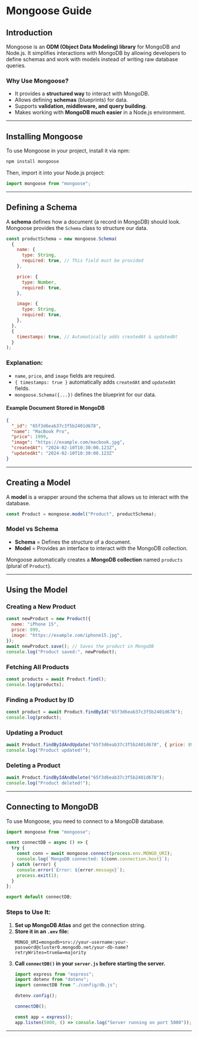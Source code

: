 # Mongoose Guide

## Introduction

Mongoose is an **ODM (Object Data Modeling) library** for MongoDB and Node.js. It simplifies interactions with MongoDB by allowing developers to define schemas and work with models instead of writing raw database queries.

### Why Use Mongoose?
- It provides a **structured way** to interact with MongoDB.
- Allows defining **schemas** (blueprints) for data.
- Supports **validation, middleware, and query building**.
- Makes working with **MongoDB much easier** in a Node.js environment.

---

## Installing Mongoose

To use Mongoose in your project, install it via npm:

```sh
npm install mongoose
```

Then, import it into your Node.js project:

```js
import mongoose from "mongoose";
```

---

## Defining a Schema

A **schema** defines how a document (a record in MongoDB) should look. Mongoose provides the `Schema` class to structure our data.

```js
const productSchema = new mongoose.Schema(
  {
    name: {
      type: String,
      required: true, // This field must be provided
    },

    price: {
      type: Number,
      required: true,
    },

    image: {
      type: String,
      required: true,
    },
  },
  {
    timestamps: true, // Automatically adds createdAt & updatedAt
  }
);
```

### Explanation:
- `name`, `price`, and `image` fields are required.
- `{ timestamps: true }` automatically adds `createdAt` and `updatedAt` fields.
- `mongoose.Schema({...})` defines the blueprint for our data.

#### Example Document Stored in MongoDB
```json
{
  "_id": "65f3d6eab37c3f5b2401d678",
  "name": "MacBook Pro",
  "price": 1999,
  "image": "https://example.com/macbook.jpg",
  "createdAt": "2024-02-10T10:30:00.123Z",
  "updatedAt": "2024-02-10T10:30:00.123Z"
}
```

---

## Creating a Model

A **model** is a wrapper around the schema that allows us to interact with the database.

```js
const Product = mongoose.model("Product", productSchema);
```

### Model vs Schema
- **Schema** = Defines the structure of a document.
- **Model** = Provides an interface to interact with the MongoDB collection.

Mongoose automatically creates a **MongoDB collection** named `products` (plural of `Product`).

---

## Using the Model

### Creating a New Product
```js
const newProduct = new Product({
  name: "iPhone 15",
  price: 999,
  image: "https://example.com/iphone15.jpg",
});
await newProduct.save(); // Saves the product in MongoDB
console.log("Product saved:", newProduct);
```

### Fetching All Products
```js
const products = await Product.find();
console.log(products);
```

### Finding a Product by ID
```js
const product = await Product.findById("65f3d6eab37c3f5b2401d678");
console.log(product);
```

### Updating a Product
```js
await Product.findByIdAndUpdate("65f3d6eab37c3f5b2401d678", { price: 899 });
console.log("Product updated!");
```

### Deleting a Product
```js
await Product.findByIdAndDelete("65f3d6eab37c3f5b2401d678");
console.log("Product deleted!");
```

---

## Connecting to MongoDB

To use Mongoose, you need to connect to a MongoDB database.

```js
import mongoose from "mongoose";

const connectDB = async () => {
  try {
    const conn = await mongoose.connect(process.env.MONGO_URI);
    console.log(`MongoDB connected: ${conn.connection.host}`);
  } catch (error) {
    console.error(`Error: ${error.message}`);
    process.exit(1);
  }
};

export default connectDB;
```

### Steps to Use It:
1. **Set up MongoDB Atlas** and get the connection string.
2. **Store it in an `.env` file:**
   ```env
   MONGO_URI=mongodb+srv://your-username:your-password@cluster0.mongodb.net/your-db-name?retryWrites=true&w=majority
   ```
3. **Call `connectDB()` in your `server.js` before starting the server.**
   ```js
   import express from "express";
   import dotenv from "dotenv";
   import connectDB from "./config/db.js";

   dotenv.config();

   connectDB();

   const app = express();
   app.listen(5000, () => console.log("Server running on port 5000"));
   ```

---
